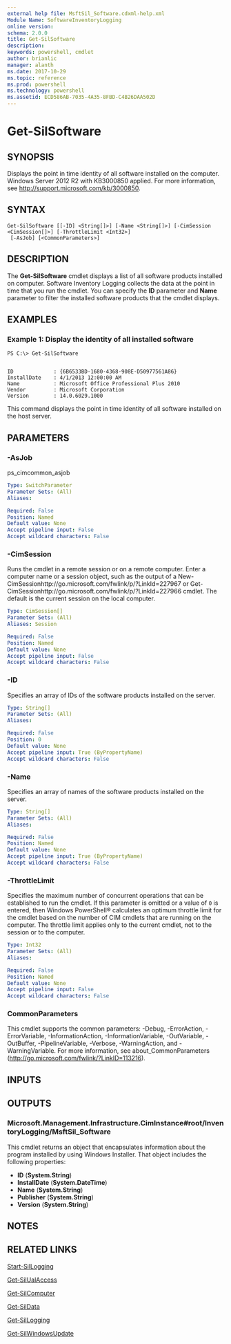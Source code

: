 ```yaml
---
external help file: MsftSil_Software.cdxml-help.xml
Module Name: SoftwareInventoryLogging
online version: 
schema: 2.0.0
title: Get-SilSoftware
description: 
keywords: powershell, cmdlet
author: brianlic
manager: alanth
ms.date: 2017-10-29
ms.topic: reference
ms.prod: powershell
ms.technology: powershell
ms.assetid: ECD586AB-7035-4A35-8FBD-C4B26DAA502D
---
```


# Get-SilSoftware

## SYNOPSIS
Displays the point in time identity of all software installed on the computer.
Windows Server 2012 R2 with KB3000850 applied.
For more information, see http://support.microsoft.com/kb/3000850.

## SYNTAX

```
Get-SilSoftware [[-ID] <String[]>] [-Name <String[]>] [-CimSession <CimSession[]>] [-ThrottleLimit <Int32>]
 [-AsJob] [<CommonParameters>]
```

## DESCRIPTION
The **Get-SilSoftware** cmdlet displays a list of all software products installed on computer.
Software Inventory Logging collects the data at the point in time that you run the cmdlet.
You can specify the **ID** parameter and **Name** parameter to filter the installed software products that the cmdlet displays.

## EXAMPLES

### Example 1: Display the identity of all installed software
```
PS C:\> Get-SilSoftware


ID             : {6B6533BD-1680-4368-908E-D50977561A86}
InstallDate    : 4/1/2013 12:00:00 AM
Name           : Microsoft Office Professional Plus 2010
Vendor         : Microsoft Corporation
Version        : 14.0.6029.1000
```

This command displays the point in time identity of all software installed on the host server.

## PARAMETERS

### -AsJob
ps_cimcommon_asjob

```yaml
Type: SwitchParameter
Parameter Sets: (All)
Aliases: 

Required: False
Position: Named
Default value: None
Accept pipeline input: False
Accept wildcard characters: False
```

### -CimSession
Runs the cmdlet in a remote session or on a remote computer.
Enter a computer name or a session object, such as the output of a New-CimSessionhttp://go.microsoft.com/fwlink/p/?LinkId=227967 or Get-CimSessionhttp://go.microsoft.com/fwlink/p/?LinkId=227966 cmdlet.
The default is the current session on the local computer.

```yaml
Type: CimSession[]
Parameter Sets: (All)
Aliases: Session

Required: False
Position: Named
Default value: None
Accept pipeline input: False
Accept wildcard characters: False
```

### -ID
Specifies an array of IDs of the software products installed on the server.

```yaml
Type: String[]
Parameter Sets: (All)
Aliases: 

Required: False
Position: 0
Default value: None
Accept pipeline input: True (ByPropertyName)
Accept wildcard characters: False
```

### -Name
Specifies an array of names of the software products installed on the server.

```yaml
Type: String[]
Parameter Sets: (All)
Aliases: 

Required: False
Position: Named
Default value: None
Accept pipeline input: True (ByPropertyName)
Accept wildcard characters: False
```

### -ThrottleLimit
Specifies the maximum number of concurrent operations that can be established to run the cmdlet.
If this parameter is omitted or a value of `0` is entered, then Windows PowerShell® calculates an optimum throttle limit for the cmdlet based on the number of CIM cmdlets that are running on the computer.
The throttle limit applies only to the current cmdlet, not to the session or to the computer.

```yaml
Type: Int32
Parameter Sets: (All)
Aliases: 

Required: False
Position: Named
Default value: None
Accept pipeline input: False
Accept wildcard characters: False
```

### CommonParameters
This cmdlet supports the common parameters: -Debug, -ErrorAction, -ErrorVariable, -InformationAction, -InformationVariable, -OutVariable, -OutBuffer, -PipelineVariable, -Verbose, -WarningAction, and -WarningVariable. For more information, see about_CommonParameters (http://go.microsoft.com/fwlink/?LinkID=113216).

## INPUTS

## OUTPUTS

### Microsoft.Management.Infrastructure.CimInstance#root/InventoryLogging/MsftSil_Software
This cmdlet returns an object that encapsulates information about the program installed by using Windows Installer.
That object includes the following properties: 

- **ID** (**System.String**)
- **InstallDate** (**System.DateTime**)
- **Name** (**System.String**)
- **Publisher** (**System.String**)
- **Version** (**System.String**)

## NOTES

## RELATED LINKS

[Start-SilLogging](./Start-SilLogging.md)

[Get-SilUalAccess](./Get-SilUalAccess.md)

[Get-SilComputer](./Get-SilComputer.md)

[Get-SilData](./Get-SilData.md)

[Get-SilLogging](./Get-SilLogging.md)

[Get-SilWindowsUpdate](./Get-SilWindowsUpdate.md)

